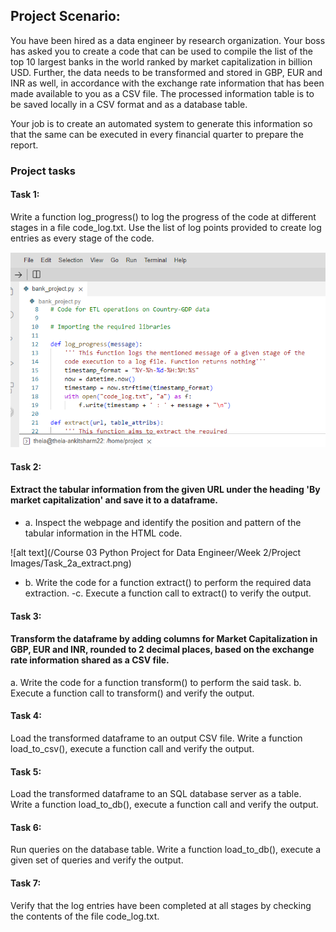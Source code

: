 ## Project Scenario:
You have been hired as a data engineer by research organization. Your boss has asked you to create a code that can be used to compile the list of the top 10 largest banks in the world ranked by market capitalization in billion USD. Further, the data needs to be transformed and stored in GBP, EUR and INR as well, in accordance with the exchange rate information that has been made available to you as a CSV file. The processed information table is to be saved locally in a CSV format and as a database table.

Your job is to create an automated system to generate this information so that the same can be executed in every financial quarter to prepare the report.

### Project tasks
#### Task 1:
Write a function log_progress() to log the progress of the code at different stages in a file code_log.txt. Use the list of log points provided to create log entries as every stage of the code.

![alt text](https://github.com/As2909/IBM-Data-Engineering-Specialization-Coursera/blob/main/Course%2003%20Python%20Project%20for%20Data%20Engineer/Week%202/Project%20Images/Task_1_log_function.png)

#### Task 2:
#### Extract the tabular information from the given URL under the heading 'By market capitalization' and save it to a dataframe.
- a. Inspect the webpage and identify the position and pattern of the tabular information in the HTML code.

![alt text](/Course 03 Python Project for Data Engineer/Week 2/Project Images/Task_2a_extract.png)
- b. Write the code for a function extract() to perform the required data extraction.
 -c. Execute a function call to extract() to verify the output.

#### Task 3:
#### Transform the dataframe by adding columns for Market Capitalization in GBP, EUR and INR, rounded to 2 decimal places, based on the exchange rate information shared as a CSV file.
a. Write the code for a function transform() to perform the said task.
b. Execute a function call to transform() and verify the output.

#### Task 4:
Load the transformed dataframe to an output CSV file. Write a function load_to_csv(), execute a function call and verify the output.

#### Task 5:
Load the transformed dataframe to an SQL database server as a table. Write a function load_to_db(), execute a function call and verify the output.

#### Task 6:
Run queries on the database table. Write a function load_to_db(), execute a given set of queries and verify the output.

#### Task 7:
Verify that the log entries have been completed at all stages by checking the contents of the file code_log.txt.
